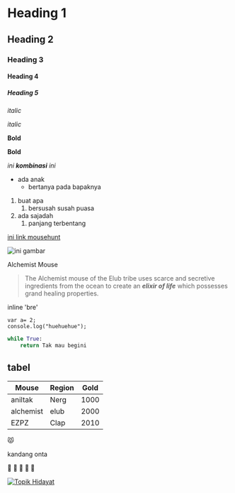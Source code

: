 # Heading 1
## Heading 2
### Heading 3
#### Heading 4
##### Heading 5

*italic*

_italic_

**Bold**

__Bold__

_ini **kombinasi** ini_

- ada anak
    - bertanya pada bapaknya

1. buat apa
    1. bersusah susah puasa
1. ada sajadah
    1. panjang terbentang

[ini link mousehunt](www.mousehuntgame.com)

![ini gambar](https://www.mousehuntgame.com/images/mice/large/1621464182159d39989e5e05375ebdbb.jpg)

Alchemist Mouse
>The Alchemist mouse of the Elub tribe uses scarce and secretive ingredients from the ocean to create an ___elixir of life___ which possesses grand healing properties.

inline 'bre'

```
var a= 2;
console.log("huehuehue");
```

```Python
while True:
    return Tak mau begini
```

## tabel

Mouse | Region | Gold
------ | ----- | ------
aniltak | Nerg | 1000
alchemist | elub | 2000
EZPZ | Clap | 2010 

:pouting_cat:

kandang onta

:camel: :camel: :camel: :camel: :camel:

[![Topik Hidayat](https://i.ytimg.com/an_webp/1_b1-X1yQaw/mqdefault_6s.webp?du=3000&sqp=CNj9k9wF&rs=AOn4CLCfcISjQPHjSRUaIGJdI3_Dd-7AEA)](https://www.youtube.com/watch?v=1_b1-X1yQaw)

